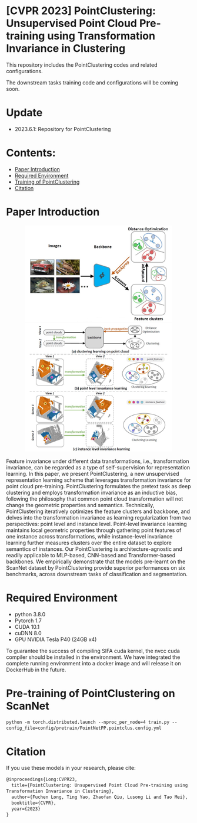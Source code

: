 # [CVPR 2023] PointClustering: Unsupervised Point Cloud Pre-training using Transformation Invariance in Clustering

This repository includes the PointClustering codes and related configurations. 

The downstream tasks training code and configurations will be coming soon.

# Update 
* 2023.6.1: Repository for PointClustering

# Contents:

* [Paper Introduction](#paper-introduction)
* [Required Environment](#required-environment)
* [Training of PointClustering](#training-of-pointclustering)
* [Citation](#citation)

# Paper Introduction
<div align=center>
<img src="./pic/image_clustering.jpg" width="400" alt="image"/>
<img src="./pic/point_clustering.jpg" width="400" alt="image"/>
</div>

Feature invariance under different data transformations, i.e., transformation invariance, can be regarded as a type of self-supervision for representation learning. In this paper, we present PointClustering, a new unsupervised representation learning scheme that leverages transformation invariance for point cloud pre-training. PointClustering formulates the pretext task as deep clustering and employs transformation invariance as an inductive bias, following the philosophy that common point cloud transformation will not change the geometric properties and semantics. Technically, PointClustering iteratively optimizes the feature clusters and backbone, and delves into the transformation invariance as learning regularization from two perspectives: point level and instance level. Point-level invariance learning maintains local geometric properties through gathering point features of one instance across transformations, while instance-level invariance learning further measures clusters over the entire dataset to explore semantics of instances. Our PointClustering is architecture-agnostic and readily applicable to MLP-based, CNN-based and Transformer-based backbones. We empirically demonstrate that the models pre-learnt on the ScanNet dataset by PointClustering provide superior performances on six benchmarks, across downstream tasks of classification and segmentation.

# Required Environment

- python 3.8.0
- Pytorch 1.7
- CUDA 10.1
- cuDNN 8.0
- GPU NVIDIA Tesla P40 (24GB x4)

To guarantee the success of compiling SIFA cuda kernel, the nvcc cuda compiler should be installed in the environment. We have integrated the complete running environment into a docker image and will release it on DockerHub in the future.


# Pre-training of PointClustering on ScanNet

```
python -m torch.distributed.launch --nproc_per_node=4 train.py --config_file=config/pretrain/PointNetPP.pointclus.config.yml
```

# Citation

If you use these models in your research, please cite:

    @inproceedings{Long:CVPR23,
      title={PointClustering: Unsupervised Point Cloud Pre-training using Transformation Invariance in Clustering},
      author={Fuchen Long, Ting Yao, Zhaofan Qiu, Lusong Li and Tao Mei},
      booktitle={CVPR},
      year={2023}
    }
